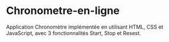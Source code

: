 # Chronometre-en-ligne
Application Chronomètre implémentée en utilisant HTML, CSS et JavaScript, avec 3 fonctionnalités Start, Stop et Resest.
